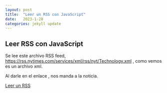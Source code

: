 ```yaml
---
layout: post
title:  "Leer un RSS con JavaScript"
date:   2023-1-28
categories: jekyll update
---
```


## Leer RSS con JavaScript

Se lee este archivo RSS feed, https://rss.nytimes.com/services/xml/rss/nyt/Technology.xml , como vemos es un archivo xml.

Al darle en el enlace , nos manda a la noticia.

<a href="https://tripleyei.github.io/rss_reader/" target="_blank">Leer un RSS</a>
